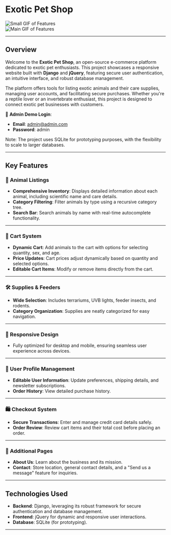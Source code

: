 # Exotic Pet Shop  

![Small GIF of Features](https://github.com/user-attachments/assets/a88f544c-e1ef-4214-b4c9-107cf9b32eb0)  
![Main GIF of Features](https://github.com/user-attachments/assets/d187dff6-f7e3-4f27-884d-9690139d2be8)  

---

## Overview  

Welcome to the **Exotic Pet Shop**, an open-source e-commerce platform dedicated to exotic pet enthusiasts. This project showcases a responsive website built with **Django** and **jQuery**, featuring secure user authentication, an intuitive interface, and robust database management.  

The platform offers tools for listing exotic animals and their care supplies, managing user accounts, and facilitating secure purchases. Whether you're a reptile lover or an invertebrate enthusiast, this project is designed to connect exotic pet businesses with customers.  

🔐 **Admin Demo Login**:  
- **Email**: admin@admin.com  
- **Password**: admin  

Note: The project uses SQLite for prototyping purposes, with the flexibility to scale to larger databases.  

---

## Key Features  

### 🐾 Animal Listings  
- **Comprehensive Inventory**: Displays detailed information about each animal, including scientific name and care details.  
- **Category Filtering**: Filter animals by type using a recursive category tree.  
- **Search Bar**: Search animals by name with real-time autocomplete functionality.  

---

### 🛒 Cart System  
- **Dynamic Cart**: Add animals to the cart with options for selecting quantity, sex, and age.  
- **Price Updates**: Cart prices adjust dynamically based on quantity and selected options.  
- **Editable Cart Items**: Modify or remove items directly from the cart.  

---

### 🛠️ Supplies & Feeders  
- **Wide Selection**: Includes terrariums, UVB lights, feeder insects, and rodents.  
- **Category Organization**: Supplies are neatly categorized for easy navigation.  

---

### 📱 Responsive Design  
- Fully optimized for desktop and mobile, ensuring seamless user experience across devices.  

---

### 👤 User Profile Management  
- **Editable User Information**: Update preferences, shipping details, and newsletter subscriptions.  
- **Order History**: View detailed purchase history.  

---

### 🛍️ Checkout System  
- **Secure Transactions**: Enter and manage credit card details safely.  
- **Order Review**: Review cart items and their total cost before placing an order.  

---

### 📖 Additional Pages  
- **About Us**: Learn about the business and its mission.  
- **Contact**: Store location, general contact details, and a "Send us a message" feature for inquiries.  

---

## Technologies Used  

- **Backend**: Django, leveraging its robust framework for secure authentication and database management.  
- **Frontend**: jQuery for dynamic and responsive user interactions.  
- **Database**: SQLite (for prototyping).  

---
